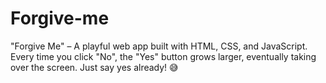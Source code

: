 # Forgive-me
"Forgive Me" – A playful web app built with HTML, CSS, and JavaScript. Every time you click "No", the "Yes" button grows larger, eventually taking over the screen. Just say yes already! 😅
